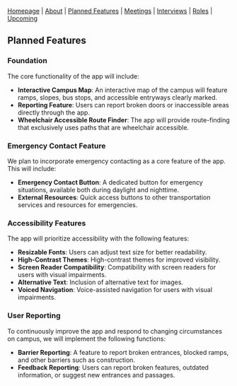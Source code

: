 [Homepage](index.md) | [About](about.md) | [Planned Features](features.md) | [Meetings](meetings.md) | [Interviews](interviews.md) | [Roles](roles.md) | [Upcoming](upcoming.md)

## Planned Features

### Foundation

The core functionality of the app will include:

- **Interactive Campus Map**: An interactive map of the campus will feature ramps, slopes, bus stops, and accessible entryways clearly marked.
- **Reporting Feature**: Users can report broken doors or inaccessible areas directly through the app.
- **Wheelchair Accessible Route Finder**: The app will provide route-finding that exclusively uses paths that are wheelchair accessible.

### Emergency Contact Feature

We plan to incorporate emergency contacting as a core feature of the app. This will include:

- **Emergency Contact Button**: A dedicated button for emergency situations, available both during daylight and nighttime.
- **External Resources**: Quick access buttons to other transportation services and resources for emergencies.

### Accessibility Features

The app will prioritize accessibility with the following features:

- **Resizable Fonts**: Users can adjust text size for better readability.
- **High-Contrast Themes**: High-contrast themes for improved visibility.
- **Screen Reader Compatibility**: Compatibility with screen readers for users with visual impairments.
- **Alternative Text**: Inclusion of alternative text for images.
- **Voiced Navigation**: Voice-assisted navigation for users with visual impairments.

### User Reporting

To continuously improve the app and respond to changing circumstances on campus, we will implement the following functions:

- **Barrier Reporting**: A feature to report broken entrances, blocked ramps, and other barriers such as construction.
- **Feedback Reporting**: Users can report broken features, outdated information, or suggest new entrances and passages.
